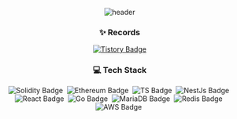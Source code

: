 <div align=center>
  
![header](https://capsule-render.vercel.app/api?type=waving&color=CBCBCB&height=300&section=header&text=Blockmonkey&fontSize=90&animation=fadeIn)
  
### ✨ **Records**
[![Tistory Badge](https://img.shields.io/badge/Blog-000000?style=flat&logo=Tistory)](https://blockmonkeys.tistory.com/)

	

### :computer: **Tech Stack** 
![Solidity Badge](https://img.shields.io/badge/Solidity-1877f2?style=flat-square&logo=solidity&logoColor=white)&nbsp;
![Ethereum Badge](https://img.shields.io/badge/Ethereum-1877f2?style=flat-square&logo=ethereum&logoColor=white)&nbsp;
![TS Badge](https://img.shields.io/badge/Typescript%20Script-blue?style=flat-square&logo=Typescript&logoColor=black)&nbsp;
![NestJs Badge](https://img.shields.io/badge/Nest.js-blue?style=flat-square&logo=nestjs&logoColor=white&logoColor=white)&nbsp;
![React Badge](https://img.shields.io/badge/React.js-blue?style=flat-square&logo=react&logoColor=white&logoColor=white)&nbsp;
![Go Badge](https://img.shields.io/badge/golang-blue?style=flat-square&logo=go&logoColor=black)&nbsp;
![MariaDB Badge](https://img.shields.io/badge/MariaDB-252525?style=flat-square&logo=mariadb&logoColor=white)&nbsp; 
![Redis Badge](https://img.shields.io/badge/Redis-252525?style=flat-square&logo=redis&logoColor=white&logoColor=white)&nbsp;
![AWS Badge](https://img.shields.io/badge/Amazon&nbsp;AWS-232F3E?style=flat-square&logo=Amazon-AWS&logoColor=white)&nbsp; 
